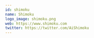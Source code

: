 ```yaml
---
id: shimoku
name: Shimoku
logo_image: shimoku.png
web: https://www.shimoku.com
twitter: https://twitter.com/AiShimoku
---
```


